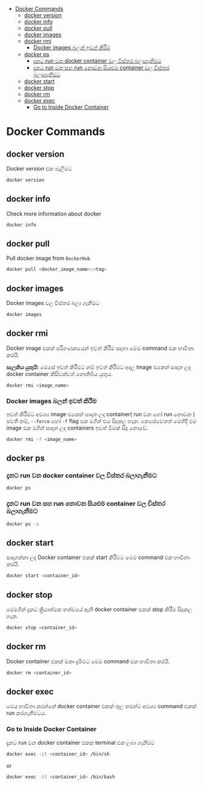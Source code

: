 
- [Docker Commands](#docker-commands)
  - [docker version](#docker-version)
  - [docker info](#docker-info)
  - [docker pull](#docker-pull)
  - [docker images](#docker-images)
  - [docker rmi](#docker-rmi)
    - [Docker images බලන් ඉවත් කිරීම](#docker-images-බලන්-ඉවත්-කිරීම)
  - [docker ps](#docker-ps)
    - [දැනට run වන docker container වල විස්තර බලාගැනීමට](#දැනට-run-වන-docker-container-වල-විස්තර-බලාගැනීමට)
    - [දැනට run වන සහ run නොවන සියළුම container වල විස්තර බලාගැනීමට](#දැනට-run-වන-සහ-run-නොවන-සියළුම-container-වල-විස්තර-බලාගැනීමට)
  - [docker start](#docker-start)
  - [docker stop](#docker-stop)
  - [docker rm](#docker-rm)
  - [docker exec](#docker-exec)
    - [Go to Inside Docker Container](#go-to-inside-docker-container)

# Docker Commands

## docker version
Docker version එක බැලීමට 
```bash
docker version
```

## docker info
Check more information about docker
```bash
docker info
```

## docker pull
Pull docker image from `DockerHub`
```bash
docker pull <docker_image_name>:<tag>
```

## docker images
Docker images වල විස්තර බලා ගැනීමට
```bash
docker images
```
## docker rmi
Docker image එකක් පරිගණකයෙන් ඉවත් කිරීම සදහා මෙම command එක භාවිතා කරයි.

**සැලකිය යුතුයි:** මෙසේ ඉවත් කිරීමට නම් ඉවත් කිරීමට අදාල Image එකෙන් සාදන ලද docker container කිසිවක්වත් නොතිබිය යුතුය.
```bash
docker rmi <image_name>
```

### Docker images බලන් ඉවත් කිරීම
ඉවත් කිරීමට අවශ්‍ය image එකෙන් සාදන ලද container( run වන හෝ run නොවන ) පවතී නම්, `--force` හෝ `-f` flag එක මගින් එය සිදුකල හැක. කෙසේවෙතත් මෙහිදී එම image එක මගින් සාදන ලද containers ඉවත් වීමක් සිදු නොවේ.
```bash
docker rmi -f <image_name>
```

## docker ps

### දැනට run වන docker container වල විස්තර බලාගැනීමට
```bash
docker ps
```

### දැනට run වන සහ run නොවන සියළුම container වල විස්තර බලාගැනීමට
```bash
docker ps -a
```

## docker start
සාදාගන්නා ලද Docker container එකක් start කිරීමට මෙම command එක භාවිතා කරයි. 
```bash
docker start <container_id>
```
## docker stop
මෙමගින් දැනට ක්‍රියාත්මක තත්වයේ ඇති docker container එකක් stop කිරීම සිදුකල හැක.
```bash
docker stop <container_id>
```

## docker rm
Docker container එකක් මකා දැමීමට මෙම command එක භාවිතා කරයි.
```bash
docker rm <container_id>
```

## docker exec
මෙය භාවිතා කරන්නේ docker container එකක් තුල තමන්ට අවශ්‍ය command එකක් run කරගැනීමටය.

### Go to Inside Docker Container
දැනට run වන docker container එකක terminal එක ලබා ගැනීමට
```bash
docker exec -it <container_id> /bin/sh
```
or

```bash
docker exec -it <container_id> /bin/bash
```
